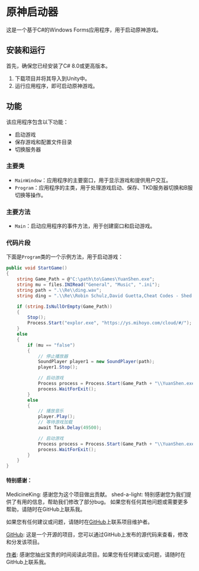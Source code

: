 # 原神启动器

这是一个基于C#的Windows Forms应用程序，用于启动原神游戏。

## 安装和运行

首先，确保您已经安装了C# 8.0或更高版本。

1. 下载项目并将其导入到Unity中。
2. 运行应用程序，即可启动原神游戏。

## 功能

该应用程序包含以下功能：
- 启动游戏
- 保存游戏和配置文件目录
- 切换服务器

### 主要类

- `MainWindow`：应用程序的主要窗口，用于显示游戏和提供用户交互。
- `Program`：应用程序的主类，用于处理游戏启动、保存、TKD服务器切换和B服切换等操作。

### 主要方法

- `Main`：启动应用程序的事件方法，用于创建窗口和启动游戏。

### 代码片段

下面是`Program`类的一个示例方法，用于启动游戏：

```csharp
public void StartGame()
{
    string Game_Path = @"C:\path\to\Games\YuanShen.exe";
    string mu = files.INIRead("General", "Music", ".ini");
    string path = ".\\Re\\ding.wav";
    string ding = ".\\Re\\Robin Schulz,David Guetta,Cheat Codes - Shed a Light.wav";

    if (string.IsNullOrEmpty(Game_Path))
    {
        Stop();
        Process.Start("explor.exe", "https://ys.mihoyo.com/cloud/#/");
    }
    else
    {
        if (mu == "false")
        {
            // 停止播放器
            SoundPlayer player1 = new SoundPlayer(path);
            player1.Stop();

            // 启动游戏
            Process process = Process.Start(Game_Path + "\\YuanShen.exe");
            process.WaitForExit();
        }
        else
        {
            // 播放音乐
            player.Play();
            // 等待游戏加载
            await Task.Delay(49500);

            // 启动游戏
            Process process = Process.Start(Game_Path + "\\YuanShen.exe");
            process.WaitForExit();
        }
    }
}
````
#### 特别感谢：

MedicineKing: 感谢您为这个项目做出贡献。
shed-a-light: 特别感谢您为我们提供了有用的信息，帮助我们修改了部分bug。
如果您有任何其他问题或需要更多帮助，请随时在GitHub上联系我。

如果您有任何建议或问题，请随时在[GitHub](https://github.com/MedicineKing/MK-GIL)上联系项目维护者。

[GitHub](https://github.com/MedicineKing/MK-GIL): 这是一个开源的项目，您可以通过GitHub上发布的源代码来查看，修改和分发该项目。

[作者](https://github.com/MedicineKing): 感谢您抽出宝贵的时间阅读此项目。如果您有任何建议或问题，请随时在GitHub上联系我。
